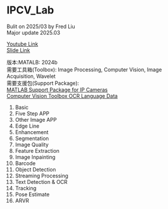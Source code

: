# IPCV_Lab
Bulit on 2025/03 by Fred Liu  
Major update 2025.03
  
[Youtube Link]()  
[Slide Link](https://content.mathworks.com/viewer/67c6cd0952c12237136e2a9e)  
  
版本:MATALB: 2024b  
需要工具箱(Toolbox): Image Processing, Computer Vision, Image Acquisition, Wavelet   
需要支援包(Support Package):  
[MATLAB Support Package for IP Cameras](https://www.mathworks.com/matlabcentral/fileexchange/49824-matlab-support-package-for-ip-cameras?s_tid=srchtitle)  
[Computer Vision Toolbox OCR Language Data](https://www.mathworks.com/matlabcentral/fileexchange/47952-computer-vision-toolbox-ocr-language-data?s_tid=srchtitle)  




1. Basic
2. Five Step APP
3. Other Image APP
4. Edge Line
5. Enhancement
6. Segmentation
7. Image Quality
8. Feature Extraction
9. Image Inpainting
10. Barcode
11. Object Detection
12. Streaming Processing
13. Text Detection & OCR
14. Tracking
15. Pose Estimate
16. ARVR
